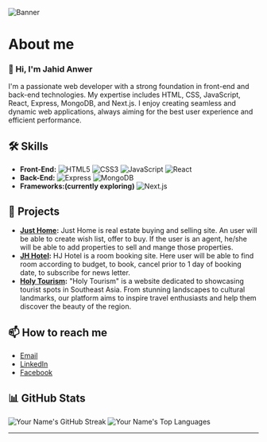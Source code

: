 ![Banner](https://i.ibb.co/gS5mnKT/IMG-20240503-WA0004.jpg)

# About me
### 👋 Hi, I'm Jahid Anwer

I'm a passionate web developer with a strong foundation in front-end and back-end technologies. My expertise includes HTML, CSS, JavaScript, React, Express, MongoDB, and Next.js. I enjoy creating seamless and dynamic web applications, always aiming for the best user experience and efficient performance.


## 🛠 Skills
- **Front-End:**
  ![HTML5](https://img.shields.io/badge/-HTML5-E34F26?style=flat&logo=html5&logoColor=white)
  ![CSS3](https://img.shields.io/badge/-CSS3-1572B6?style=flat&logo=css3&logoColor=white)
  ![JavaScript](https://img.shields.io/badge/-JavaScript-F7DF1E?style=flat&logo=javascript&logoColor=black)
  ![React](https://img.shields.io/badge/-React-61DAFB?style=flat&logo=react&logoColor=white)
- **Back-End:**
  ![Express](https://img.shields.io/badge/-Express-000000?style=flat&logo=express&logoColor=white)
  ![MongoDB](https://img.shields.io/badge/-MongoDB-47A248?style=flat&logo=mongodb&logoColor=white)
- **Frameworks:(currently exploring)**
  ![Next.js](https://img.shields.io/badge/-Next.js-000000?style=flat&logo=nextdotjs&logoColor=white)


## 🚀 Projects
- **[Just Home](https://just-home-625cb.web.app):** Just Home is real estate buying and selling site. An user will be able to create wish list, offer to buy. If the user is an agent, he/she will be able to add properties to sell and mange those properties.
- **[JH Hotel](https://hj-hotel-b96ba.web.app/):** HJ Hotel is a room booking site. Here user will be able to find room according to budget, to book, cancel prior to 1 day of booking date, to subscribe for news letter.
- **[Holy Tourism](https://holy-tourism.web.app/):** "Holy Tourism" is a website dedicated to showcasing tourist spots in Southeast Asia. From stunning landscapes to cultural landmarks, our platform aims to inspire travel enthusiasts and help them discover the beauty of the region.

## 📫 How to reach me
- [Email](mailto:jahid.englaa@gmail.com)
- [LinkedIn](https://www.linkedin.com/in/anwer-jahid)
- [Facebook](https://www.facebook.com/jahid.anwer.9)

## 📊 GitHub Stats

![Your Name's GitHub Streak](https://github-readme-streak-stats.herokuapp.com/?user=Jahid1987&theme=radical)
![Your Name's Top Languages](https://github-readme-stats.vercel.app/api/top-langs/?username=Jahid1987&layout=compact&theme=radical)

---
